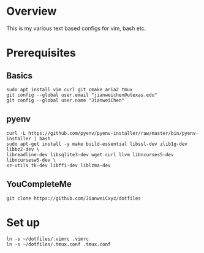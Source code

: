 # Overview
This is my various text based configs for vim, bash etc.
# Prerequisites
## Basics
```
sudo apt install vim curl git cmake aria2 tmux
git config --global user.email "jianweichen@utexas.edu"
git config --global user.name "JianweiChen"

```
## pyenv
```
curl -L https://github.com/pyenv/pyenv-installer/raw/master/bin/pyenv-installer | bash
sudo apt-get install -y make build-essential libssl-dev zlib1g-dev libbz2-dev \
libreadline-dev libsqlite3-dev wget curl llvm libncurses5-dev libncursesw5-dev \
xz-utils tk-dev libffi-dev liblzma-dev
```
## YouCompleteMe
```
git clone https://github.com/JianweiCxyz/dotfiles
```
# Set up
```
ln -s ~/dotfiles/.vimrc .vimrc
ln -s ~/dotfiles/.tmux.conf .tmux.conf
```
